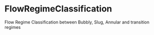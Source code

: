 # FlowRegimeClassification
Flow Regime Classification between Bubbly, Slug, Annular and transition regimes
